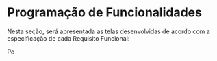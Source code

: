 # Programação de Funcionalidades

Nesta seção, será apresentada as telas desenvolvidas de acordo com a especificação de cada Requisito Funcional:

Po